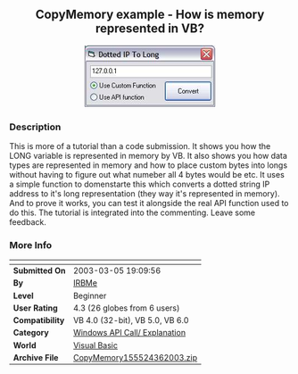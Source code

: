 ﻿<div align="center">

## CopyMemory example \- How is memory represented in VB?

<img src="PIC20033513338746.jpg">
</div>

### Description

This is more of a tutorial than a code submission. It shows you how the LONG variable is represented in memory by VB. It also shows you how data types are represented in memory and how to place custom bytes into longs without having to figure out what numeber all 4 bytes would be etc. It uses a simple function to domenstarte this which converts a dotted string IP address to it's long representation (they way it's represented in memory). And to prove it works, you can test it alongside the real API function used to do this. The tutorial is integrated into the commenting. Leave some feedback.
 
### More Info
 


<span>             |<span>
---                |---
**Submitted On**   |2003-03-05 19:09:56
**By**             |[IRBMe](https://github.com/Planet-Source-Code/PSCIndex/blob/master/ByAuthor/irbme.md)
**Level**          |Beginner
**User Rating**    |4.3 (26 globes from 6 users)
**Compatibility**  |VB 4\.0 \(32\-bit\), VB 5\.0, VB 6\.0
**Category**       |[Windows API Call/ Explanation](https://github.com/Planet-Source-Code/PSCIndex/blob/master/ByCategory/windows-api-call-explanation__1-39.md)
**World**          |[Visual Basic](https://github.com/Planet-Source-Code/PSCIndex/blob/master/ByWorld/visual-basic.md)
**Archive File**   |[CopyMemory155524362003\.zip](https://github.com/Planet-Source-Code/irbme-copymemory-example-how-is-memory-represented-in-vb__1-43774/archive/master.zip)








